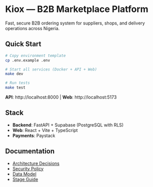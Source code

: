 # Kiox — B2B Marketplace Platform

Fast, secure B2B ordering system for suppliers, shops, and delivery operations across Nigeria.

## Quick Start
```bash
# Copy environment template
cp .env.example .env

# Start all services (Docker + API + Web)
make dev

# Run tests
make test
```

**API**: http://localhost:8000 | **Web**: http://localhost:5173

## Stack

- **Backend**: FastAPI + Supabase (PostgreSQL with RLS)
- **Web**: React + Vite + TypeScript
- **Payments**: Paystack

## Documentation

- [Architecture Decisions](docs/ADR-0001-stack.md)
- [Security Policy](docs/SECURITY.md)
- [Data Model](docs/DATA-MODEL.md)
- [Stage Guide](docs/STAGE-GUIDE.md)

